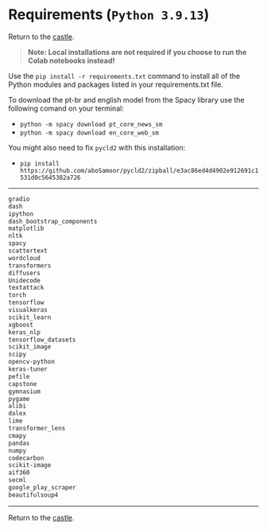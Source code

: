 # Requirements (`Python 3.9.13`)

Return to the [castle](https://github.com/Nkluge-correa/TeenyTinyCastle).

> **Note: Local installations are not required if you choose to run the Colab notebooks instead!**

Use the `pip install -r requirements.txt` command to install all of the Python modules and packages listed in your requirements.txt file.

To download the pt-br and english model from the Spacy library use the following comand on your terminal:

- `python -m spacy download pt_core_news_sm`
- `python -m spacy download en_core_web_sm`

You might also need to fix `pycld2` with this installation:

- `pip install https://github.com/aboSamoor/pycld2/zipball/e3ac86ed4d4902e912691c1531d0c5645382a726`

---

```bash
gradio
dash
ipython
dash_bootstrap_components
matplotlib
nltk
spacy
scattertext
wordcloud
transformers
diffusers
Unidecode
textattack
torch
tensorflow
visualkeras
scikit_learn
xgboost
keras_nlp
tensorflow_datasets
scikit_image
scipy
opencv-python
keras-tuner
pefile
capstone
gymnasium
pygame
alibi
dalex
lime
transformer_lens
cmapy
pandas
numpy
codecarbon
scikit-image
aif360
secml
google_play_scraper
beautifulsoup4
```

---

Return to the [castle](https://github.com/Nkluge-correa/TeenyTinyCastle).
